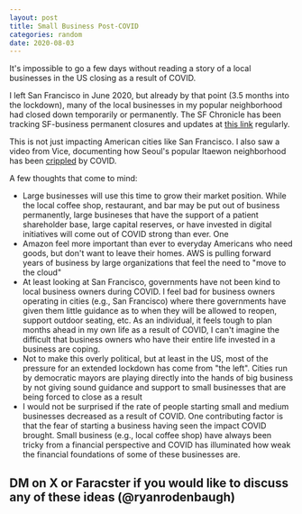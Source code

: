 ```yaml
---
layout: post
title: Small Business Post-COVID
categories: random
date: 2020-08-03
---
```


It's impossible to go a few days without reading a story of a local businesses in the US closing as a result of COVID.

I left San Francisco in June 2020, but already by that point (3.5 months into the lockdown), many of the local businesses in my popular neighborhood had closed down temporarily or permanently. The SF Chronicle has been tracking SF-business permanent closures and updates at [this link](https://www.sfchronicle.com/food/article/Bay-Area-restaurants-latest-updates-Food-15130419.php?ref=ryanrodenbaugh.com) regularly.

This is not just impacting American cities like San Francisco. I also saw a video from Vice, documenting how Seoul's popular Itaewon neighborhood has been [crippled](https://www.youtube.com/watch?v=fK6VCEAT5u8&ref=ryanrodenbaugh.com) by COVID.

A few thoughts that come to mind:

-   Large businesses will use this time to grow their market position. While the local coffee shop, restaurant, and bar may be put out of business permanently, large busineses that have the support of a patient shareholder base, large capital reserves, or have invested in digital initiatives will come out of COVID strong than ever. One
-   Amazon feel more important than ever to everyday Americans who need goods, but don't want to leave their homes. AWS is pulling forward years of business by large organizations that feel the need to "move to the cloud"
-   At least looking at San Francisco, governments have not been kind to local business owners during COVID. I feel bad for business owners operating in cities (e.g., San Francisco) where there governments have given them little guidance as to when they will be allowed to reopen, support outdoor seating, etc. As an individual, it feels tough to plan months ahead in my own life as a result of COVID, I can't imagine the difficult that business owners who have their entire life invested in a business are coping.
-   Not to make this overly political, but at least in the US, most of the pressure for an extended lockdown has come from "the left". Cities run by democratic mayors are playing directly into the hands of big business by not giving sound guidance and support to small businesses that are being forced to close as a result
-   I would not be surprised if the rate of people starting small and medium businesses decreased as a result of COVID. One contributing factor is that the fear of starting a business having seen the impact COVID brought. Small business (e.g., local coffee shop) have always been tricky from a financial perspective and COVID has illuminated how weak the financial foundations of some of these businesses are.

## DM on X or Faracster if you would like to discuss any of these ideas (@ryanrodenbaugh)